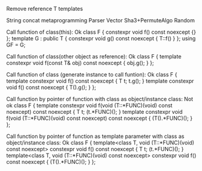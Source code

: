
Remove reference T templates

String concat metaprogramming
Parser
Vector
Sha3+PermuteAlgo
Random


Call function of class(this):                                                                       Ok
    class F { constexpr void f() const noexcept {} };
    template<class T> G : public T { constexpr void g() const noexcept { T::f() } };
    using GF = G<F>;

Call function of class(other object as reference):                                                  Ok
    class F {
        template<class T>
        constexpr void f(const T& obj) const noexcept { obj.g(); }
    };

Call function of class (generate instance to call funtion):                                         Ok
    class F {
        template<class T>
        constexpr void f() const noexcept { T t; t.g(); }
        template<class T>
        constexpr void f() const noexcept { T().g(); }
    };

Call function by pointer of function with class as object/instance class:                           Not ok
    class F {
        template<class T>
        constexpr void f(void (T::*FUNC)(void) const noexcept) const noexcept { T t; (t.*FUNC)(); }
        template<class T>
        constexpr void f(void (T::*FUNC)(void) const noexcept) const noexcept { (T().*FUNC)(); }
    };

Call function by pointer of function as template parameter with class as object/instance class:     Ok
    class F {
        template<class T, void (T::*FUNC)(void) const noexcept>
        constexpr void f() const noexcept { T t; (t.*FUNC)(); }
        template<class T, void (T::*FUNC)(void) const noexcept>
        constexpr void f() const noexcept { (T().*FUNC)(); }
    };


